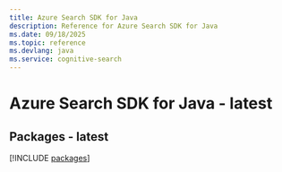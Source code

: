 ```yaml
---
title: Azure Search SDK for Java
description: Reference for Azure Search SDK for Java
ms.date: 09/18/2025
ms.topic: reference
ms.devlang: java
ms.service: cognitive-search
---
```

# Azure Search SDK for Java - latest
## Packages - latest
[!INCLUDE [packages](search-index.md)]
